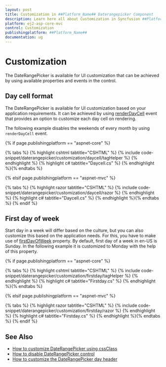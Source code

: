```yaml
---
layout: post
title: Customization in ##Platform_Name## Daterangepicker Component
description: Learn here all about Customization in Syncfusion ##Platform_Name## Daterangepicker component and more.
platform: ej2-asp-core-mvc
control: Customization
publishingplatform: ##Platform_Name##
documentation: ug
---
```



# Customization

The DateRangePicker is available for UI customization that can be achieved by using available properties and events in the control.

## Day cell format

The DateRangePicker is available for UI customization based on your application requirements. It can be achieved by using [renderDayCell](https://help.syncfusion.com/cr/aspnetcore-js2/Syncfusion.EJ2.Calendars.DateRangePicker.html#Syncfusion_EJ2_Calendars_DateRangePicker_RenderDayCell)
 event that provides an option to customize each day cell on rendering.

The following example disables the weekends of every month by using `renderDayCell` event.

{% if page.publishingplatform == "aspnet-core" %}

{% tabs %}
{% highlight cshtml tabtitle="CSHTML" %}
{% include code-snippet/daterangepicker/customization/daycell/tagHelper %}
{% endhighlight %}
{% highlight c# tabtitle="Daycell.cs" %}
{% endhighlight %}{% endtabs %}

{% elsif page.publishingplatform == "aspnet-mvc" %}

{% tabs %}
{% highlight razor tabtitle="CSHTML" %}
{% include code-snippet/daterangepicker/customization/daycell/razor %}
{% endhighlight %}
{% highlight c# tabtitle="Daycell.cs" %}
{% endhighlight %}{% endtabs %}
{% endif %}



## First day of week

Start day in a week will differ based on the culture, but you can also customize this based on the application needs.
For this, you have to make use of [firstDayOfWeek](https://help.syncfusion.com/cr/aspnetcore-js2/Syncfusion.EJ2.Calendars.DateRangePicker.html#Syncfusion_EJ2_Calendars_DateRangePicker_FirstDayOfWeek) property.
By default, first day of a week in en-US is Sunday. In the following example it is customized to Monday with the help of this property.

{% if page.publishingplatform == "aspnet-core" %}

{% tabs %}
{% highlight cshtml tabtitle="CSHTML" %}
{% include code-snippet/daterangepicker/customization/firstday/tagHelper %}
{% endhighlight %}
{% highlight c# tabtitle="Firstday.cs" %}
{% endhighlight %}{% endtabs %}

{% elsif page.publishingplatform == "aspnet-mvc" %}

{% tabs %}
{% highlight razor tabtitle="CSHTML" %}
{% include code-snippet/daterangepicker/customization/firstday/razor %}
{% endhighlight %}
{% highlight c# tabtitle="Firstday.cs" %}
{% endhighlight %}{% endtabs %}
{% endif %}



## See Also

* [How to customize DateRangePicker using cssClass](./how-to/customization-using-cssclass)
* [How to disable DateRangePicker control](./how-to/disable-the-daterangepicker-component)
* [How to customize the DateRangePicker day header](./how-to/customize-the-daterangepicker-day-header)